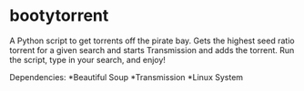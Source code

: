 # bootytorrent
A Python script to get torrents off the pirate bay. Gets the highest seed ratio torrent for a given search and starts Transmission and adds the torrent. Run the script, type in your search, and enjoy!

Dependencies: 
*Beautiful Soup
*Transmission
*Linux System


